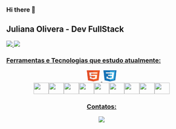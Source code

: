 ### Hi there 👋
## Juliana Olivera - Dev FullStack

<div>
<a href="https://github.com/julianadeveloper">
  <img height="180em" src="https://github-readme-stats.vercel.app/api?username=julianadeveloper&show_icons=true&theme=dracula&include_all_commits=true&count_private=true"/>
  
  <img height="180em" src="https://github-readme-stats.vercel.app/api/top-langs/?username=julianadeveloper&layout=compact&langs_count=7&theme=dracula"/>
</div>


### Ferramentas e Tecnologias que estudo atualmente:
<div align="center">

<img  alt="Ju-HTML" height="30" width="40" src="https://raw.githubusercontent.com/devicons/devicon/master/icons/html5/html5-original.svg">
<img  alt="Ju-CSS" height="30" width="40" src="https://raw.githubusercontent.com/devicons/devicon/master/icons/css3/css3-original.svg">

<div style="display:flex; justify-content:center; align-items:center;>
<img height="30" width="40"  src="https://cdn.jsdelivr.net/gh/devicons/devicon/icons/vuejs/vuejs-original.svg" />          
<img height="30" width="40"  src="https://cdn.jsdelivr.net/gh/devicons/devicon/icons/react/react-original.svg"/>        
 

<img height="30" width="40"  src="https://cdn.jsdelivr.net/gh/devicons/devicon/icons/typescript/typescript-original.svg" />      
<img  height="30" width="40" src="https://cdn.jsdelivr.net/gh/devicons/devicon/icons/nestjs/nestjs-plain-wordmark.svg"/>         
<img height="30" width="40" src="https://cdn.jsdelivr.net/gh/devicons/devicon/icons/javascript/javascript-original.svg"/> 
<img height="30" width="40"  src="https://cdn.jsdelivr.net/gh/devicons/devicon/icons/nodejs/nodejs-original-wordmark.svg" />
<img height="30" width="40"  src="https://cdn.jsdelivr.net/gh/devicons/devicon/icons/mongodb/mongodb-original-wordmark.svg"/>

 <img height="30" width="40" src="https://cdn.jsdelivr.net/gh/devicons/devicon/icons/git/git-plain-wordmark.svg"/>
<img height="30" width="40"src="https://cdn.jsdelivr.net/gh/devicons/devicon/icons/docker/docker-original.svg"/>       
<img height="30" width="40" src="https://cdn.jsdelivr.net/gh/devicons/devicon/icons/jest/jest-plain.svg"/>
</div>          


### Contatos:

<div>
<a href="linkedin.com/in/juliana-oliveira-412417214" target="_blank"><img src="https://img.shields.io/badge/-LinkedIn-%230077B5?style=for-the-badge&logo=linkedin&logoColor=white" target="_blank"></a>   
</div>
</div>


  

  

  
</div>
